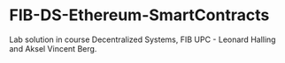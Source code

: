 # FIB-DS-Ethereum-SmartContracts
Lab solution in course Decentralized Systems, FIB UPC - Leonard Halling and Aksel Vincent Berg.

